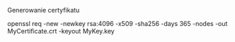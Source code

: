 Generowanie certyfikatu 

openssl req -new -newkey rsa:4096 -x509 -sha256 -days 365 -nodes -out MyCertificate.crt -keyout MyKey.key